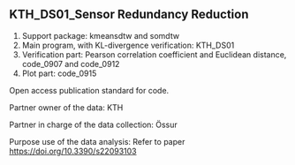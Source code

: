 ## KTH_DS01_Sensor Redundancy Reduction
1. Support package: kmeansdtw and somdtw
2. Main program, with KL-divergence verification: KTH_DS01
3. Verification part: Pearson correlation coefficient and Euclidean distance, code_0907 and code_0912
4. Plot part: code_0915

Open access publication standard for code.

Partner owner of the data: KTH

Partner in charge of the data collection: Össur

Purpose use of the data analysis: Refer to paper https://doi.org/10.3390/s22093103

